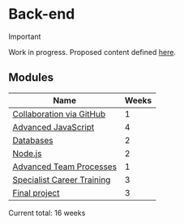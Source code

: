 # Back-end

> [!IMPORTANT]
> Work in progress. Proposed content defined [here](https://docs.google.com/document/d/151MLm-8WA6jSk0-9JhBTuG1xZ9Fo9HRLplJx6Bhps6A/edit?tab=t.0).

## Modules

| Name                                                                           | Weeks |
| ------------------------------------------------------------------------------ | ----- |
| [Collaboration via GitHub](../../shared-modules/collaboration-via-github/)     | 1     |
| [Advanced JavaScript](../../shared-modules/advanced-javascript/)               | 4     |
| [Databases](./databases/)                                                      | 2     |
| [Node.js](Node.js/)                                                            | 2     |
| [Advanced Team Processes](../../shared-modules/advanced-team-processes/)       | 1     |
| [Specialist Career Training](../../shared-modules/specialist-career-training/) | 3     |
| [Final project](./final-project/)                                              | 3     |

Current total: 16 weeks
